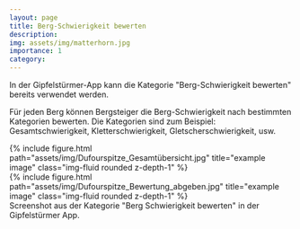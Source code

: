 ```yaml
---
layout: page
title: Berg-Schwierigkeit bewerten
description:
img: assets/img/matterhorn.jpg
importance: 1
category:
---
```


In der Gipfelstürmer-App kann die Kategorie "Berg-Schwierigkeit bewerten" bereits verwendet werden.

Für jeden Berg können Bergsteiger die Berg-Schwierigkeit nach bestimmten Kategorien bewerten. Die Kategorien sind zum Beispiel: Gesamtschwierigkeit, Kletterschwierigkeit, Gletscherschwierigkeit, usw.


<div class="row">
    <div class="col-sm mt-3 mt-md-0">
        {% include figure.html path="assets/img/Dufourspitze_Gesamtübersicht.jpg" title="example image" class="img-fluid rounded z-depth-1" %}
    </div>
    <div class="col-sm mt-3 mt-md-0">
        {% include figure.html path="assets/img/Dufourspitze_Bewertung_abgeben.jpg" title="example image" class="img-fluid rounded z-depth-1" %}
    </div>
</div>
<div class="caption">
    Screenshot aus der Kategorie "Berg Schwierigkeit bewerten" in der Gipfelstürmer App.
</div>

